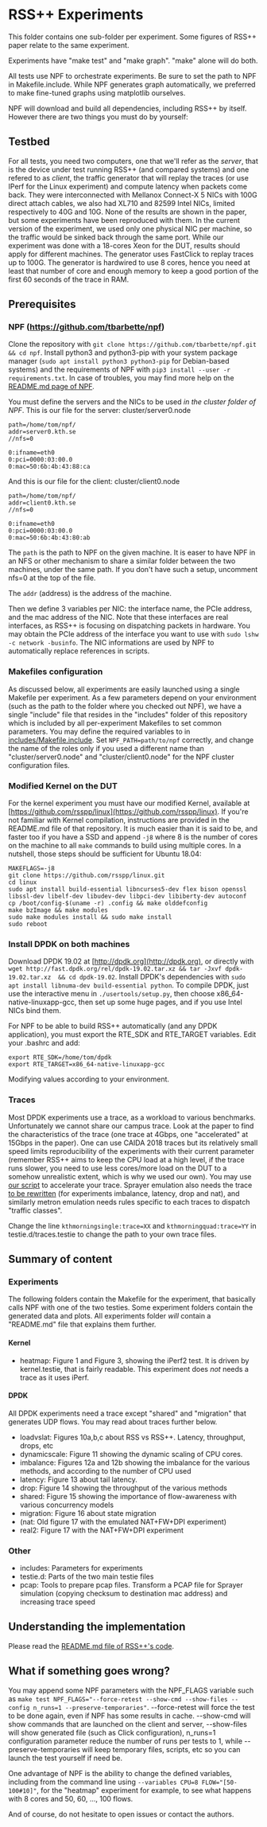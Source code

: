 RSS++ Experiments
=================

This folder contains one sub-folder per experiment. Some figures of RSS++ paper relate to the same experiment.

Experiments have "make test" and "make graph". "make" alone will do both.

All tests use NPF to orchestrate experiments. Be sure to set the path to NPF in Makefile.include. While NPF generates graph automatically, we preferred to make fine-tuned graphs using matplotlib ourselves.

NPF will download and build all dependencies, including RSS++ by itself. However there are two things you must do by yourself:

Testbed
-------
For all tests, you need two computers, one that we'll refer as the *server*, that is the device under test running RSS++ (and compared systems) and one refered to as *client*, the traffic generator that will replay the traces (or use IPerf for the Linux experiment) and compute latency when packets come back. They were interconnected with Mellanox Connect-X 5 NICs with 100G direct attach cables, we also had XL710 and 82599 Intel NICs, limited respectively to 40G and 10G. None of the results are shown in the paper, but some experiments have been reproduced with them.
In the current version of the experiment, we used only one physical NIC per machine, so the traffic would be sinked back through the same port.
While our experiment was done with a 18-cores Xeon for the DUT, results should apply for different machines. The generator uses FastClick to replay traces up to 100G. The generator is hardwired to use 8 cores, hence you need at least that number of core and enough memory to keep a good portion of the first 60 seconds of the trace in RAM.

Prerequisites
-------------

### NPF (https://github.com/tbarbette/npf)
Clone the repository with `git clone https://github.com/tbarbette/npf.git && cd npf`. Install python3 and python3-pip with your system package manager (`sudo apt install python3 python3-pip` for Debian-based systems) and the requirements of NPF with `pip3 install --user -r requirements.txt`. In case of troubles, you may find more help on the [README.md page of NPF](https://github.com/tbarbette/npf#network-performance-framework).

You must define the servers and the NICs to be used *in the cluster folder of NPF*. This is our file for the server:
cluster/server0.node
```
path=/home/tom/npf/
addr=server0.kth.se
//nfs=0

0:ifname=eth0
0:pci=0000:03:00.0
0:mac=50:6b:4b:43:88:ca
```

And this is our file for the client:
cluster/client0.node
```
path=/home/tom/npf/
addr=client0.kth.se
//nfs=0

0:ifname=eth0
0:pci=0000:03:00.0
0:mac=50:6b:4b:43:80:ab
```
The `path` is the path to NPF on the given machine. It is easer to have NPF in an NFS or other mechanism to share a similar folder between the two machines, under the same path. If you don't have such a setup, uncomment nfs=0 at the top of the file.

The `addr` (address) is the address of the machine.

Then we define 3 variables per NIC: the interface name, the PCIe address, and the mac address of the NIC. Note that these interfaces are real interfaces, as RSS++ is focusing on dispatching packets in hardware. You may obtain the PCIe address of the interface you want to use with `sudo lshw -c network -businfo`. The NIC informations are used by NPF to automatically replace references in scripts.

### Makefiles configuration
As discussed below, all experiments are easily launched using a single Makefile per experiment. As a few parameters depend on your environment (such as the path to the folder where you checked out NPF), we have a single "include" file that resides in the "includes" folder of this repository which is included by all per-experiment Makefiles to set common parameters.
You may define the required variables to in [includes/Makefile.include](includes/Makefile.include). Set `NPF_PATH=path/to/npf` correctly, and change the name of the roles only if you used a different name than "cluster/server0.node" and "cluster/client0.node" for the NPF cluster configuration files.

### Modified Kernel on the DUT
For the kernel experiment you must have our modified Kernel, available at [https://github.com/rsspp/linux](https://github.com/rsspp/linux). If you're not familiar with Kernel compilation, instructions are provided in the README.md file of that repository. It is much easier than it is said to be, and faster too if you have a SSD and append `-j8` where 8 is the number of cores on the machine to all `make` commands to build using multiple cores. In a nutshell, those steps should be sufficient for Ubuntu 18.04:
```
MAKEFLAGS=-j8
git clone https://github.com/rsspp/linux.git
cd linux
sudo apt install build-essential libncurses5-dev flex bison openssl libssl-dev libelf-dev libudev-dev libpci-dev libiberty-dev autoconf
cp /boot/config-$(uname -r) .config && make olddefconfig
make bzImage && make modules
sudo make modules install && sudo make install
sudo reboot
```

### Install DPDK on both machines
Download DPDK 19.02 at [http://dpdk.org](http://dpdk.org), or directly with `wget http://fast.dpdk.org/rel/dpdk-19.02.tar.xz && tar -Jxvf dpdk-19.02.tar.xz  && cd dpdk-19.02`. Install DPDK's dependencies with `sudo apt install libnuma-dev build-essential python`. To compile DPDK, just use the interactive menu in `./usertools/setup.py`, then choose x86_64-native-linuxapp-gcc, then set up some huge pages, and if you use Intel NICs bind them.

For NPF to be able to build RSS++ automatically (and any DPDK application), you must export the RTE_SDK and RTE_TARGET variables. Edit your .bashrc and add:
```
export RTE_SDK=/home/tom/dpdk
export RTE_TARGET=x86_64-native-linuxapp-gcc
```
Modifying values according to your environment.

### Traces
Most DPDK experiments use a trace, as a workload to various benchmarks. Unfortunately we cannot share our campus trace.
Look at the paper to find the characteristics of the trace (one trace at 4Gbps, one "accelerated" at 15Gbps in the paper). One can use CAIDA 2018 traces but its relatively small speed limits reproducibility of the experiments with their current parameter (remember RSS++ aims to keep the CPU load at a high level, if the trace runs slower, you need to use less cores/more load on the DUT to a somehow unrealistic extent, which is why we used our own). You may use [our script](traces/) to accelerate your trace. Sprayer emulation also needs the trace [to be rewritten](traces/) (for experiments imbalance, latency, drop and nat), and similarly metron emulation needs rules specific to each traces to dispatch "traffic classes".

Change the line `kthmorningsingle:trace=XX` and `kthmorningquad:trace=YY` in testie.d/traces.testie to change the path to your own trace files.


Summary of content
------------------

### Experiments
The following folders contain the Makefile for the experiment, that basically calls NPF with one of the two testies. Some experiment folders contain the generated data and plots.
All experiments folder *will* contain a "README.md" file that explains them further.

#### Kernel
 * heatmap: Figure 1 and Figure 3, showing the iPerf2 test. It is driven by kernel.testie, that is fairly readable. This experiment does *not* needs a trace as it uses iPerf.

#### DPDK
All DPDK experiments need a trace except "shared" and "migration" that generates UDP flows. You may read about traces further below.

 * loadvslat: Figures 10a,b,c about RSS vs RSS++. Latency, throughput, drops, etc
 * dynamicscale: Figure 11 showing the dynamic scaling of CPU cores.
 * imbalance: Figures 12a and 12b showing the imbalance for the various methods, and according to the number of CPU used  
 * latency: Figure 13 about tail latency.
 * drop: Figure 14 showing the throughput of the various methods
 * shared: Figure 15 showing the importance of flow-awareness with various concurrency models 
 * migration: Figure 16 about state migration
 * (nat: Old figure 17 with the emulated NAT+FW+DPI experiment)
 * real2: Figure 17 with the NAT+FW+DPI experiment
 
### Other
 * includes: Parameters for experiments
 * testie.d: Parts of the two main testie files
 * pcap: Tools to prepare pcap files. Transform a PCAP file for Sprayer simulation (copying checksum to destination mac address) and increasing trace speed
 
Understanding the implementation
--------------------------------
Please read the [README.md file of RSS++'s code](https://github.com/rsspp/fastclick/blob/master/README.md).
 
What if something goes wrong?
-----------------------------
You may append some NPF parameters with the NPF_FLAGS variable such as `make test NPF_FLAGS="--force-retest --show-cmd --show-files --config n_runs=1 --preserve-temporaries"`.
--force-retest will force the test to be done again, even if NPF has some results in cache. --show-cmd will show commands that are launched on the client and server, --show-files will show generated file (such as Click configuration), n_runs=1 configuration parameter reduce the number of runs per tests to 1, while --preserve-temporaries will keep temporary files, scripts, etc so you can launch the test yourself if need be.

One advantage of NPF is the ability to change the defined variables, including from the command line using `--variables CPU=8 FLOW="[50-100#10]"`, for the "heatmap" experiment for example, to see what happens with 8 cores and 50, 60, ..., 100 flows.

And of course, do not hesitate to open issues or contact the authors.
